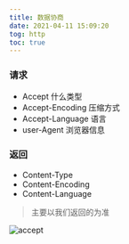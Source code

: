 ```yaml
---
title: 数据协商
date: 2021-04-11 15:09:20
tog: http
toc: true
---
```


### 请求
* Accept 什么类型
* Accept-Encoding 压缩方式
* Accept-Language 语言
* user-Agent 浏览器信息

### 返回
* Content-Type
* Content-Encoding
* Content-Language

>主要以我们返回的为准

![accept](/assets/httpImg/accept.png "accept")
